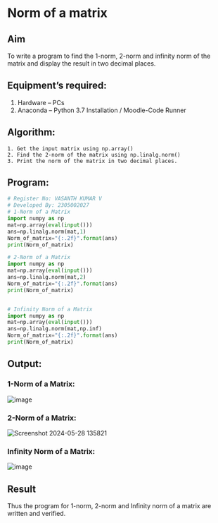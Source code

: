 # Norm of a matrix
## Aim
To write a program to find the 1-norm, 2-norm and infinity norm of the matrix and display the result in two decimal places.
## Equipment’s required:
1.	Hardware – PCs
2.	Anaconda – Python 3.7 Installation / Moodle-Code Runner
## Algorithm:
	1. Get the input matrix using np.array()   
    2. Find the 2-norm of the matrix using np.linalg.norm()
	3. Print the norm of the matrix in two decimal places.
## Program:
```Python
# Register No: VASANTH KUMAR V
# Developed By: 2305002027
# 1-Norm of a Matrix
import numpy as np
mat=np.array(eval(input()))
ans=np.linalg.norm(mat,1)
Norm_of_matrix="{:.2f}".format(ans)
print(Norm_of_matrix)

# 2-Norm of a Matrix
import numpy as np
mat=np.array(eval(input()))
ans=np.linalg.norm(mat,2)
Norm_of_matrix="{:.2f}".format(ans)
print(Norm_of_matrix)


# Infinity Norm of a Matrix
import numpy as np
mat=np.array(eval(input()))
ans=np.linalg.norm(mat,np.inf)
Norm_of_matrix="{:.2f}".format(ans)
print(Norm_of_matrix)

```
## Output:
### 1-Norm of a Matrix:
![image](https://github.com/vasanth0228/Norm-of-a-matrix/assets/155505264/c66aa9c1-bd85-4f54-a1dd-35e915ff0809)

### 2-Norm of a Matrix:
![Screenshot 2024-05-28 135821](https://github.com/vasanth0228/Norm-of-a-matrix/assets/155505264/d2dff7d0-5d32-4311-92ad-c519a4df2d54)

### Infinity Norm of a Matrix:
![image](https://github.com/vasanth0228/Norm-of-a-matrix/assets/155505264/709d0ce5-6bdc-4698-a3d2-274be917febd)


## Result
Thus the program for 1-norm, 2-norm and Infinity norm of a matrix are written and verified.
